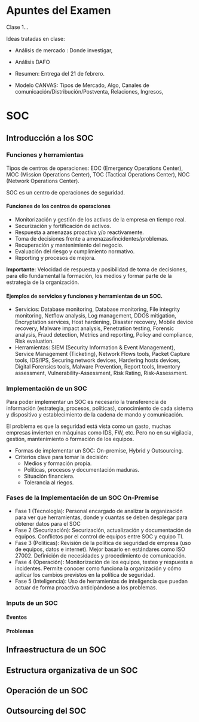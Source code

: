 # Apuntes del Examen

Clase 1...

Ideas tratadas en clase:

- Análisis de mercado : Donde investigar, 
- Análisis DAFO
- Resumen: Entrega del 21 de febrero.

- Modelo CANVAS: Tipos de Mercado, Algo, Canales de comunicación/Distribución/Postventa, Relaciones, Ingresos, 


# SOC

## Introducción a los SOC

### Funciones y herramientas

Tipos de centros de operaciones: EOC (Emergency Operations Center), MOC (Mission Operations Center), TOC (Tactical Operations Center), NOC (Network Operations Center).

SOC es un centro de operaciones de seguridad.

#### Funciones de los centros de operaciones

- Monitorización y gestión de los activos de la empresa en tiempo real.
- Securización y fortificación de activos.
- Respuesta a amenazas proactiva y/o reactivamente.
- Toma de decisiones frente a amenazas/incidentes/problemas.
- Recuperación y mantenimiento del negocio.
- Evaluación del riesgo y cumplimiento normativo.
- Reporting y procesos de mejora.

**Importante**: Velocidad de respuesta y posibilidad de toma de decisiones, para ello fundamental la formación, los medios y formar parte de la estrategia de la organización.

#### Ejemplos de servicios y funciones y herramientas de un SOC.

- Servicios: Database monitoring, Database monitoring, File integrity monitoring, Netflow analysis, Log management, DDOS mitigation, Encryptation services, Host hardening, Disaster recovery, Mobile device recovery, Malware impact analysis, Penetration testing, Forensic analysis, Fraud detection, Metrics and reporting, Policy and compliance, Risk evaluation.
- Herramientas: SIEM (Security Information & Event Management), Service Management (Ticketing), Network Flows tools, Packet Capture tools, IDS/IPS, Securing network devices, Hardering hosts devices, Digital Forensics tools, Malware Prevention, Report tools, Inventory assessment, Vulnerability-Assessment, Risk Rating, Risk-Assessment.

### Implementación de un SOC

Para poder implementar un SOC es necesario la transferencia de información (estrategia, procesos, políticas), conocimiento de cada sistema y dispositivo y establecimiento de la cadena de mando y comunicación.

El problema es que la seguridad está vista como un gasto, muchas empresas invierten en máquinas como IDS, FW, etc. Pero no en su vigilacia, gestión, mantenimiento o formación de los equipos.

- Formas de implementar un SOC: On-premise, Hybrid y Outsourcing.
- Criterios clave para tomar la decisión:
    - Medios y formación propia.
    - Políticas, procesos y documentación maduras.
    - Situación financiera.
    - Tolerancia al riegos.

### Fases de la Implementación de un SOC On-Premise

- Fase 1 (Tecnología): Personal encargado de analizar la organización para ver que herramientas, donde y cuantas se deben desplegar para obtener datos para el SOC
- Fase 2 (Securización): Securización, actualización y documentación de equipos. Conflictos por el control de equipos entre SOC y equipo TI.
- Fase 3 (Políticas): Revisión de la política de seguridad de empresa (uso de equipos, datos e internet). Mejor basarlo en estándares como ISO 27002. Definición de necesidades y procedimiento de comunicación.
- Fase 4 (Operación): Monitorización de los equipos, testeo y respuesta a incidentes. Permite conocer como funciona la organización y cómo aplicar los cambios previstos en la política de seguridad.
- Fase 5 (Inteligencia): Uso de herramientas de inteligencia que puedan actuar de forma proactiva anticipándose a los problemas.

### Inputs de un SOC

#### Eventos

#### Problemas

####

## Infraestructura de un SOC

## Estructura organizativa de un SOC

## Operación de un SOC

## Outsourcing del SOC